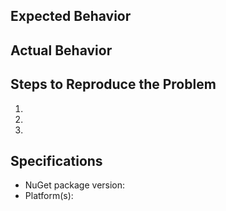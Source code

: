 ## Expected Behavior


## Actual Behavior


## Steps to Reproduce the Problem

  1.
  1.
  1.

## Specifications

  - NuGet package version:
  - Platform(s):